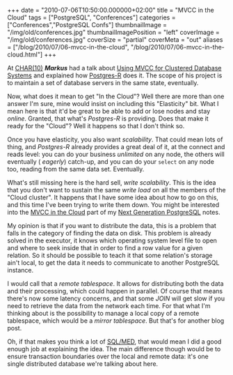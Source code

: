 +++
date = "2010-07-06T10:50:00.000000+02:00"
title = "MVCC in the Cloud"
tags = ["PostgreSQL", "Conferences"]
categories = ["Conferences","PostgreSQL Confs"]
thumbnailImage = "/img/old/conferences.jpg"
thumbnailImagePosition = "left"
coverImage = "/img/old/conferences.jpg"
coverSize = "partial"
coverMeta = "out"
aliases = ["/blog/2010/07/06-mvcc-in-the-cloud",
           "/blog/2010/07/06-mvcc-in-the-cloud.html"]
+++

At 
[CHAR(10)](http://char10.org/) 
***Markus*** had a talk about
[Using MVCC for Clustered Database Systems](http://char10.org/talk-schedule-details#talk13) and explained how 
[Postgres-R](http://postgres-r.org/) does
it. The scope of his project is to maintain a set of database servers in the
same state, eventually.

Now, what does it mean to get "In the Cloud"? Well there are more than one
answer I'm sure, mine would insist on including this "Elasticity" bit. What
I mean here is that it'd be great to be able to add or lose nodes and stay
*online*. Granted, that what's 
*Postgres-R* is providing. Does that make it
ready for the "Cloud"? Well it happens so that I don't think so.

Once you have elasticity, you also want 
*scalability*. That could mean lots of
thing, and 
*Postgres-R* already provides a great deal of it, at the connect
and reads level: you can do your business 
*unlimited* on any node, the others
will eventually (
*eagerly*) catch-up, and you can do your 
`select` on any node
too, reading from the same data set. Eventually.

What's still missing here is the hard sell, 
*write scalability*. This is the
idea that you don't want to sustain the same 
*write load* on all the members
of the "Cloud cluster". It happens that I have some idea about how to go on
this, and this time I've been trying to write them down. You might be
interested into the 
[MVCC in the Cloud](http://tapoueh.org/char10.html#sec3) part of my 
[Next Generation PostgreSQL](http://tapoueh.org/char10.html)
notes.

My opinion is that if you want to distribute the data, this is a problem
that falls in the category of finding the data on disk. This problem is
already solved in the executor, it knows which operating system level file
to open and where to seek inside that in order to find a row value for a
given relation. So it should be possible to teach it that some relation's
storage ain't local, to get the data it needs to communicate to another
PostgreSQL instance. 

I would call that a 
*remote tablespace*. It allows for distributing both the
data and their processing, which could happen in parallel. Of course that
means there's now some latency concerns, and that some 
*JOIN* will get slow if
you need to retrieve the data from the network each time. For that what I'm
thinking about is the possibility to manage a local copy of a remote
tablespace, which would be a 
*mirror tablespace*. But that's for another blog
post.

Oh, if that makes you think a lot of 
[SQL/MED](http://wiki.postgresql.org/wiki/SQL/MED), that would mean I did a good
enough job at explaining the idea. The main difference though would be to
ensure transaction boundaries over the local and remote data: it's one
single distributed database we're talking about here.

